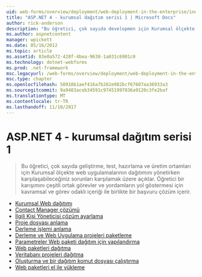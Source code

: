 ```yaml
---
uid: web-forms/overview/deployment/web-deployment-in-the-enterprise/index
title: "ASP.NET 4 - kurumsal dağıtım serisi 1 | Microsoft Docs"
author: rick-anderson
description: "Bu öğretici, çok sayıda developmen için Kurumsal ölçekte web uygulamalarının dağıtımını yönetirken karşılaşabileceğiniz sorunları karşılamak üzere açıklar..."
ms.author: aspnetcontent
manager: wpickett
ms.date: 05/16/2012
ms.topic: article
ms.assetid: 83e0a572-428f-4bea-9638-1a031c6901c0
ms.technology: dotnet-webforms
ms.prod: .net-framework
msc.legacyurl: /web-forms/overview/deployment/web-deployment-in-the-enterprise
msc.type: chapter
ms.openlocfilehash: 50918b1aef416a7b262e982bcf67607aa36933a3
ms.sourcegitcommit: 9a9483aceb34591c97451997036a9120c3fe2baf
ms.translationtype: MT
ms.contentlocale: tr-TR
ms.lasthandoff: 11/10/2017
---
```

<a name="aspnet-4---enterprise-deployment-series-1"></a>ASP.NET 4 - kurumsal dağıtım serisi 1
====================
> Bu öğretici, çok sayıda geliştirme, test, hazırlama ve üretim ortamları için Kurumsal ölçekte web uygulamalarının dağıtımını yönetirken karşılaşabileceğiniz sorunları karşılamak üzere açıklar. Öğretici bir karışımını çeşitli ortak görevler ve yordamların yol göstermesi için kavramsal ve görev odaklı içeriği ile birlikte bir başvuru çözüm içerir.


- [Kurumsal Web dağıtımı](web-deployment-in-the-enterprise.md)
- [Contact Manager çözümü](the-contact-manager-solution.md)
- [İlgili Kişi Yöneticisi çözüm ayarlama](setting-up-the-contact-manager-solution.md)
- [Proje dosyası anlama](understanding-the-project-file.md)
- [Derleme işlemi anlama](understanding-the-build-process.md)
- [Derleme ve Web Uygulama projeleri paketleme](building-and-packaging-web-application-projects.md)
- [Parametreler Web paketi dağıtım için yapılandırma](configuring-parameters-for-web-package-deployment.md)
- [Web paketleri dağıtma](deploying-web-packages.md)
- [Veritabanı projeleri dağıtma](deploying-database-projects.md)
- [Oluşturma ve bir dağıtım komut dosyası çalıştırma](creating-and-running-a-deployment-command-file.md)
- [Web paketleri el ile yükleme](manually-installing-web-packages.md)
